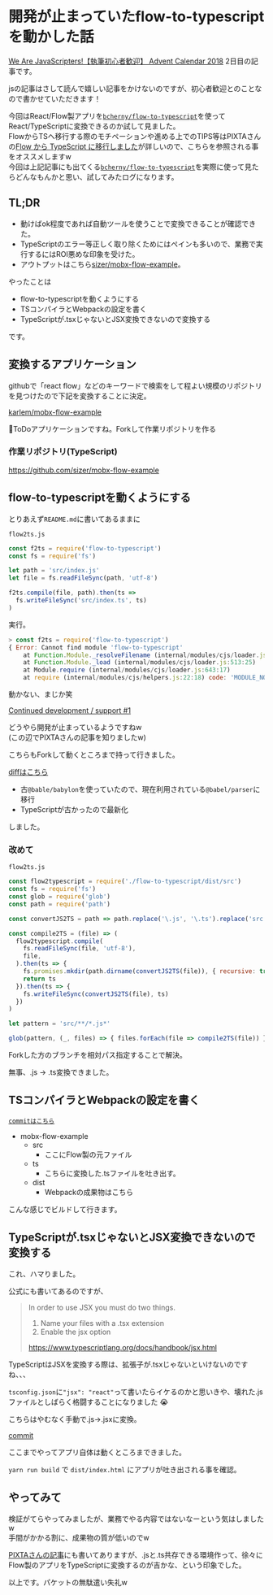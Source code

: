 # 開発が止まっていたflow-to-typescriptを動かした話

[We Are JavaScripters!【執筆初心者歓迎】 Advent Calendar 2018](https://adventar.org/calendars/2972) 2日目の記事です。

jsの記事はさして読んで嬉しい記事をかけないのですが、初心者歓迎とのことなので書かせていただきます！

今回はReact/Flow製アプリを[`bcherny/flow-to-typescript`](https://github.com/bcherny/flow-to-typescript)を使ってReact/TypeScriptに変換できるのか試して見ました。  
FlowからTSへ移行する際のモチペーションや進める上でのTIPS等はPIXTAさんの[Flow から TypeScript に移行しました](https://texta.pixta.jp/entry/2018/06/07/120000)が詳しいので、こちらを参照される事をオススメしますw  
今回は上記記事にも出てくる[`bcherny/flow-to-typescript`](https://github.com/bcherny/flow-to-typescript)を実際に使って見たらどんなもんかと思い、試してみたログになります。


## TL;DR

- 動けばok程度であれば自動ツールを使うことで変換できることが確認できた。
- TypeScriptのエラー等正しく取り除くためにはペインも多いので、業務で実行するにはROI悪めな印象を受けた。
- アウトプットはこちら[sizer/mobx-flow-example](https://github.com/sizer/mobx-flow-example)。

やったことは
- flow-to-typescriptを動くようにする
- TSコンパイラとWebpackの設定を書く
- TypeScriptが.tsxじゃないとJSX変換できないので変換する

です。

## 変換するアプリケーション

githubで「react flow」などのキーワードで検索をして程よい規模のリポジトリを見つけたので下記を変換することに決定。

[karlem/mobx-flow-example](https://github.com/karlem/mobx-flow-example)

ToDoアプリケーションですね。Forkして作業リポジトリを作る

### 作業リポジトリ(TypeScript)
https://github.com/sizer/mobx-flow-example

## flow-to-typescriptを動くようにする

とりあえず`README.md`に書いてあるままに

`flow2ts.js`
```js
const f2ts = require('flow-to-typescript')
const fs = require('fs')

let path = 'src/index.js'
let file = fs.readFileSync(path, 'utf-8')

f2ts.compile(file, path).then(ts =>
  fs.writeFileSync('src/index.ts', ts)
)
```

実行。

```js
> const f2ts = require('flow-to-typescript')
{ Error: Cannot find module 'flow-to-typescript'
    at Function.Module._resolveFilename (internal/modules/cjs/loader.js:587:15)
    at Function.Module._load (internal/modules/cjs/loader.js:513:25)
    at Module.require (internal/modules/cjs/loader.js:643:17)
    at require (internal/modules/cjs/helpers.js:22:18) code: 'MODULE_NOT_FOUND' }
```

動かない、まじか笑

[Continued development / support #1](https://github.com/bcherny/flow-to-typescript/issues/1)

どうやら開発が止まっているようですねw  
(この辺でPIXTAさんの記事を知りましたw)

こちらもForkして動くところまで持って行きました。

[diffはこちら](https://github.com/bcherny/flow-to-typescript/compare/master...sizer:develop?expand=1)

- 古`@bable/babylon`を使っていたので、現在利用されている`@babel/parser`に移行
- TypeScriptが古かったので最新化

しました。

### 改めて

`flow2ts.js`
```js
const flow2typescript = require('./flow-to-typescript/dist/src')
const fs = require('fs')
const glob = require('glob')
const path = require('path')

const convertJS2TS = path => path.replace('\.js', '\.ts').replace('src', 'ts')

const compile2TS = (file) => (
  flow2typescript.compile(
    fs.readFileSync(file, 'utf-8'),
    file,
  ).then(ts => {
    fs.promises.mkdir(path.dirname(convertJS2TS(file)), { recursive: true })
    return ts
  }).then(ts => {
    fs.writeFileSync(convertJS2TS(file), ts)
  })
)

let pattern = 'src/**/*.js*'

glob(pattern, (_, files) => { files.forEach(file => compile2TS(file)) } )
```

Forkした方のブランチを相対パス指定することで解決。

無事、.js -> .ts変換できました。

## TSコンパイラとWebpackの設定を書く

[`commitはこちら`](https://github.com/sizer/mobx-flow-example/commit/b028e633c78842bdcc84d0303da733ce24d73774)

- mobx-flow-example
  - src
    - ここにFlow製の元ファイル
  - ts
    - こちらに変換した.tsファイルを吐き出す。
  - dist
    - Webpackの成果物はこちら

こんな感じでビルドして行きます。

## TypeScriptが.tsxじゃないとJSX変換できないので変換する

これ、ハマりました。

公式にも書いてあるのですが、

> In order to use JSX you must do two things.
> 1. Name your files with a .tsx extension
> 1. Enable the jsx option
> 
> https://www.typescriptlang.org/docs/handbook/jsx.html

TypeScriptはJSXを変換する際は、拡張子が.tsxじゃないといけないのですね、、、

`tsconfig.json`に`"jsx": "react"`って書いたらイケるのかと思いきや、壊れた.jsファイルとしばらく格闘することになりました :sob:

こちらはやむなく手動で.js->.jsxに変換。

[commit](https://github.com/sizer/mobx-flow-example/commit/a6c287838302f705cf8fcd17bfc12d54b429b734)

ここまでやってアプリ自体は動くところまできました。

`yarn run build` で `dist/index.html` にアプリが吐き出される事を確認。

## やってみて

検証がてらやってみましたが、業務でやる内容ではないなーという気はしましたw  
手間がかかる割に、成果物の質が低いのでw

[PIXTAさんの記事](https://texta.pixta.jp/entry/2018/06/07/120000)にも書いてありますが、.jsと.ts共存できる環境作って、徐々にFlow製のアプリをTypeScriptに変換するのが吉かな、という印象でした。

以上です。パケットの無駄遣い失礼w
